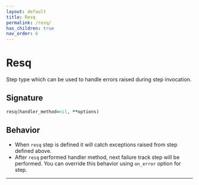 ```yaml
---
layout: default
title: Resq
permalink: /resq/
has_children: true
nav_order: 6
---
```


# Resq

Step type which can be used to handle errors raised during step invocation.

## Signature

```ruby
resq(handler_method=nil, **options)
```

## Behavior

- When `resq` step is defined it will catch exceptions raised from step defined above.
- After `resq` performed handler method, next failure track step will be performed. You can override this behavior using `on_error` option for step.
***
